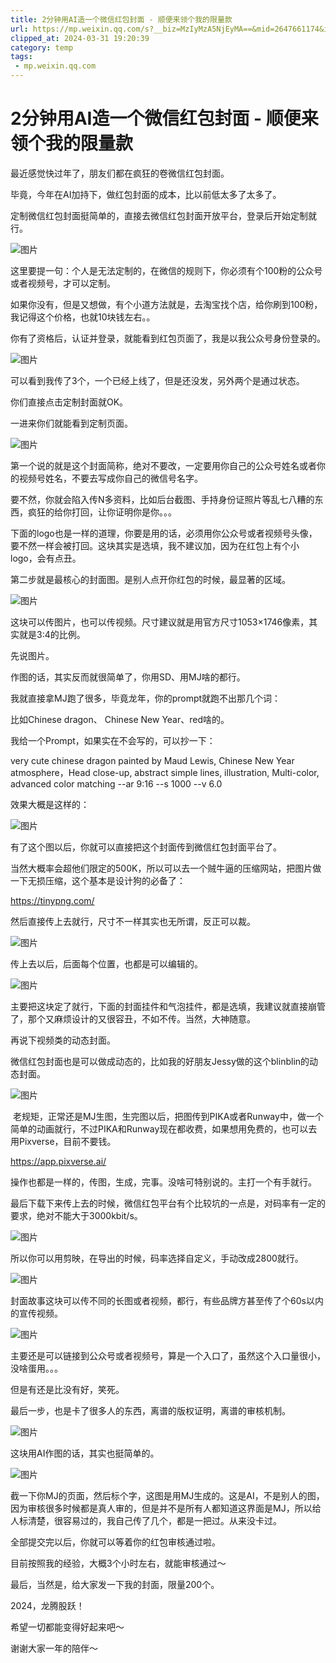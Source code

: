 ```yaml
---
title: 2分钟用AI造一个微信红包封面 - 顺便来领个我的限量款
url: https://mp.weixin.qq.com/s?__biz=MzIyMzA5NjEyMA==&mid=2647661174&idx=1&sn=3af26233c390e0673611c9f1b673b15a&chksm=f007c621c7704f376e6621d8869f38bf366f3e36ad79dc442296f68c59e127a671e307ba8606&mpshare=1&scene=1&srcid=0118EiHXTlnr5pgqHreazKxQ&sharer_shareinfo=a79998f43b82bcaec9b70fed60005c97&sharer_shareinfo_first=a79998f43b82bcaec9b70fed60005c97#rd
clipped_at: 2024-03-31 19:20:39
category: temp
tags: 
 - mp.weixin.qq.com
---
```



# 2分钟用AI造一个微信红包封面 - 顺便来领个我的限量款

  

最近感觉快过年了，朋友们都在疯狂的卷微信红包封面。  

毕竟，今年在AI加持下，做红包封面的成本，比以前低太多了太多了。  

定制微信红包封面挺简单的，直接去微信红包封面开放平台，登录后开始定制就行。  

![图片](assets/1711884039-22d76b0d688a1ee7f4872d24f2e17e51.webp)

这里要提一句：个人是无法定制的，在微信的规则下，你必须有个100粉的公众号或者视频号，才可以定制。  

如果你没有，但是又想做，有个小道方法就是，去淘宝找个店，给你刷到100粉，我记得这个价格，也就10块钱左右。。  

你有了资格后，认证并登录，就能看到红包页面了，我是以我公众号身份登录的。  

![图片](assets/1711884039-4b9e0b0fa78cd571ff95fecf0861314b.webp)

可以看到我传了3个，一个已经上线了，但是还没发，另外两个是通过状态。  

你们直接点击定制封面就OK。

一进来你们就能看到定制页面。  

![图片](assets/1711884039-9e560ddd810013f8405674b43ada3d1e.webp)

第一个说的就是这个封面简称，绝对不要改，一定要用你自己的公众号姓名或者你的视频号姓名，不要去写成你自己的微信号名字。  

要不然，你就会陷入传N多资料，比如后台截图、手持身份证照片等乱七八糟的东西，疯狂的给你打回，让你证明你是你。。。

下面的logo也是一样的道理，你要是用的话，必须用你公众号或者视频号头像，要不然一样会被打回。这块其实是选填，我不建议加，因为在红包上有个小logo，会有点丑。

第二步就是最核心的封面图。是别人点开你红包的时候，最显著的区域。  

![图片](assets/1711884039-e7020701f0add8d667858ef8d81cf10d.webp)

这块可以传图片，也可以传视频。尺寸建议就是用官方尺寸1053×1746像素，其实就是3:4的比例。

先说图片。

作图的话，其实反而就很简单了，你用SD、用MJ啥的都行。  

我就直接拿MJ跑了很多，毕竟龙年，你的prompt就跑不出那几个词：  

比如Chinese dragon、 Chinese New Year、red啥的。

我给一个Prompt，如果实在不会写的，可以抄一下：  

very cute chinese dragon painted by Maud Lewis, Chinese New Year atmosphere，Head close-up, abstract simple lines, illustration, Multi-color, advanced color matching --ar 9:16 --s 1000 --v 6.0

效果大概是这样的：

![图片](assets/1711884039-532746bb6d56993626b2897f5b54dee2.webp)

有了这个图以后，你就可以直接把这个封面传到微信红包封面平台了。  

当然大概率会超他们限定的500K，所以可以去一个贼牛逼的压缩网站，把图片做一下无损压缩，这个基本是设计狗的必备了：

https://tinypng.com/

然后直接传上去就行，尺寸不一样其实也无所谓，反正可以裁。

![图片](assets/1711884039-f70605e4482cfaceaaa71f775a2c8346.webp)

传上去以后，后面每个位置，也都是可以编辑的。

![图片](assets/1711884039-551d0db31673c72856b659c61983a790.webp)

主要把这块定了就行，下面的封面挂件和气泡挂件，都是选填，我建议就直接崩管了，那个又麻烦设计的又很容丑，不如不传。当然，大神随意。

再说下视频类的动态封面。  

微信红包封面也是可以做成动态的，比如我的好朋友Jessy做的这个blinblin的动态封面。

![图片](assets/1711884039-5bb70296a59a84c98938e3361ec824aa.gif)

 老规矩，正常还是MJ生图，生完图以后，把图传到PIKA或者Runway中，做一个简单的动画就行，不过PIKA和Runway现在都收费，如果想用免费的，也可以去用Pixverse，目前不要钱。

https://app.pixverse.ai/

操作也都是一样的，传图，生成，完事。没啥可特别说的。主打一个有手就行。

最后下载下来传上去的时候，微信红包平台有个比较坑的一点是，对码率有一定的要求，绝对不能大于3000kbit/s。  

![图片](assets/1711884039-3d1a89ffb89cdd0600f6301de5afc77a.webp)

所以你可以用剪映，在导出的时候，码率选择自定义，手动改成2800就行。  

![图片](assets/1711884039-30085651425edf3060c72e2e1f97a813.webp)

封面故事这块可以传不同的长图或者视频，都行，有些品牌方甚至传了个60s以内的宣传视频。  

![图片](assets/1711884039-542c2a4a2c4111e52d14a359b2920f6d.webp)

主要还是可以链接到公众号或者视频号，算是一个入口了，虽然这个入口量很小，没啥蛋用。。。  

但是有还是比没有好，笑死。  

最后一步，也是卡了很多人的东西，离谱的版权证明，离谱的审核机制。

![图片](assets/1711884039-56aa965f9af8fce33ad3deb97045beb3.webp)

这块用AI作图的话，其实也挺简单的。

![图片](assets/1711884039-bffdf9e14256c1e375f6817935376078.webp)

截一下你MJ的页面，然后标个字，这图是用MJ生成的。这是AI，不是别人的图，因为审核很多时候都是真人审的，但是并不是所有人都知道这界面是MJ，所以给人标清楚，很容易过的，我自己传了几个，都是一把过。从来没卡过。

全部提交完以后，你就可以等着你的红包审核通过啦。

目前按照我的经验，大概3个小时左右，就能审核通过～  

最后，当然是，给大家发一下我的封面，限量200个。  

2024，龙腾股跃！  

希望一切都能变得好起来吧～  

谢谢大家一年的陪伴～